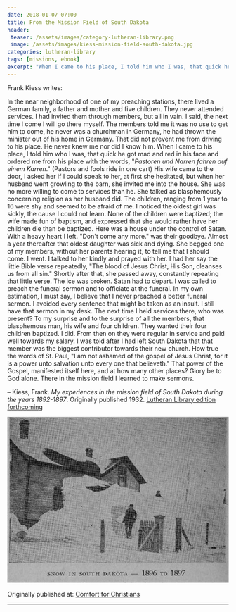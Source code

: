 ```yaml
---
date: 2018-01-07 07:00
title: From the Mission Field of South Dakota
header:
 teaser: /assets/images/category-lutheran-library.png
 image: /assets/images/kiess-mission-field-south-dakota.jpg
categories: lutheran-library
tags: [missions, ebook]
excerpt: "When I came to his place, I told him who I was, that quick he got mad and red in his face and ordered me from his place with the words, 'Pastors and fools ride in one cart'"
---
```


Frank Kiess writes:

In the near neighborhood of one of my preaching stations, there lived a German family, a father and mother and five children. They never attended services. I had invited them through members, but all in vain. I said, the next time I come I will go there myself. The members told me it was no use to get him to come, he never was a churchman in Germany, he had thrown the minister out of his home in Germany. That did not prevent me from driving to his place. He never knew me nor did I know him. When I came to his place, I told him who I was, that quick he got mad and red in his face and ordered me from his place with the words, "_Pastoren und Narren fahren auf einem Karren_." (Pastors and fools ride in one cart) His wife came to the door, I asked her if I could speak to her, at first she hesitated, but when her husband went growling to the barn, she invited me into the house. She was no more willing to come to services than he. She talked as blasphemously concerning religion as her husband did. The children, ranging from 1 year to 16 were shy and seemed to be afraid of me. I noticed the oldest girl was sickly, the cause I could not learn. None of the children were baptized; the wife made fun of baptism, and expressed that she would rather have her children die than be baptized. Here was a house under the control of Satan. With a heavy heart I left. "Don't come any more." was their goodbye. Almost a year thereafter that oldest daughter was sick and dying. She begged one of my members, without her parents hearing it, to tell me that I should come. I went. I talked to her kindly and prayed with her. I had her say the little Bible verse repeatedly, "The blood of Jesus Christ, His Son, cleanses us from all sin." Shortly after that, she passed away, constantly repeating that little verse. The ice was broken. Satan had to depart. I was called to preach the funeral sermon and to officiate at the funeral. In my own estimation, I must say, I believe that I never preached a better funeral sermon. I avoided every sentence that might be taken as an insult. I still have that sermon in my desk. The next time I held services there, who was present? To my surprise and to the surprise of all the members, that blasphemous man, his wife and four children. They wanted their four children baptized. I did. From then on they were regular in service and paid well towards my salary. I was told after I had left South Dakota that that member was the biggest contributor towards their new church. How true the words of St. Paul, "I am not ashamed of the gospel of Jesus Christ, for it is a power unto salvation unto every one that believeth." That power of the Gospel, manifested itself here, and at how many other places? Glory be to God alone. There in the mission field I learned to make sermons.


– Kiess, Frank.  _My experiences in the mission field of South Dakota during the years 1892-1897_. Originally published 1932.  [Lutheran Library edition forthcoming](http://www.lutheranlibrary.org/) 

![South Dakota Blizzard](/assets/images/kiess-mission-field-south-dakota-2.jpg)

<div>Originally published at: <a href='http://www.alecsatin.com/'>Comfort for Christians</a></div>

---

